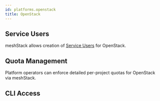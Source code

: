 ```yaml
---
id: platforms.openstack
title: OpenStack
---
```


## Service Users

meshStack allows creation of [Service Users](meshcloud.service-user.md) for OpenStack.

## Quota Management

Platform operators can enforce detailed per-project quotas for OpenStack via meshStack.

## CLI Access

